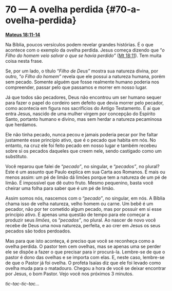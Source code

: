 # 70 — A ovelha perdida {#70-a-ovelha-perdida}

[**Mateus 18:11-14**](http://bibliaonline.com.br/acf/mt/18/11-14)

Na Bíblia, poucos versículos podem revelar grandes histórias. É o que acontece com o exemplo da ovelha perdida. Jesus começa dizendo que “_o Filho do homem veio salvar o que se havia perdido”_ ([Mt 18:11](http://bibliaonline.com.br/acf/mt/18/11)). Tem muita coisa nesta frase.

Se, por um lado, o título “_Filho de Deus”_ mostra sua natureza divina, por outro, “_o Filho do homem”_ revela que ele possui a natureza humana, porém sem pecado. Somente alguém que fosse realmente humano poderia nos compreender, passar pelo que passamos e morrer em nosso lugar.

Já que todos são pecadores, Deus não encontrou um ser humano sequer para fazer o papel do cordeiro sem defeito que devia morrer pelo pecador, como acontecia em figura nos sacrifícios do Antigo Testamento. É aí que entra Jesus, nascido de uma mulher virgem por concepção do Espírito Santo, portanto humano e divino, mas sem herdar a natureza pecaminosa que herdamos.

Ele não tinha pecado, nunca pecou e jamais poderia pecar por lhe faltar justamente esse princípio ativo, que é o pecado que habita em nós. No entanto, na cruz ele foi feito pecado em nosso lugar e também recebeu sobre si os pecados daqueles que creem nele, sendo castigado como um substituto.

Você reparou que falei de “_pecado”_, no singular, e “_pecados”_, no plural? Este é um assunto que Paulo explica em sua Carta aos Romanos. É mais ou menos assim: um pé de limão dá limões porque tem a natureza de um pé de limão. É impossível que dê outro fruto. Mesmo pequenino, basta você cheirar uma folha para saber que é um pé de limão.

Assim somos nós, nascemos com o “_pecado”_, no singular, em nós. A Bíblia chama isso de velha natureza, velho homem ou carne. Um bebê é um pecador, não por ter cometido algum pecado, mas por possuir em si esse princípio ativo. É apenas uma questão de tempo para ele começar a produzir seus _limões_, os “_pecados”_, no plural. Ao nascer de novo você recebe de Deus uma nova natureza, perfeita, e ao crer em Jesus os seus pecados são todos perdoados.

Mas para que isto aconteça, é preciso que você se reconheça como a ovelha perdida. O pastor tem cem ovelhas, mas se apenas uma se perder ele se dispõe a fazer o que precisar para ir procurá-la. Lembre-se de que o pastor é dono das ovelhas e se importa com elas. E, neste caso, lembre-se de que o Pastor já foi ovelha. O profeta Isaías diz que ele foi levado como ovelha muda para o matadouro. Chegou a hora de você se deixar encontrar por Jesus, o bom Pastor. Vejo você nos próximos 3 minutos.

_tic-tac-tic-tac..._